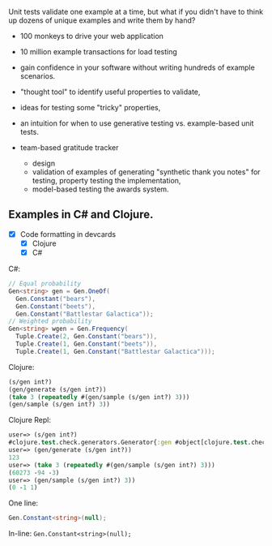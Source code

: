 Unit tests validate one example at a time, but what if you didn't have to think up dozens of unique examples and write them by hand?

* 100 monkeys to drive your web application
* 10 million example transactions for load testing
* gain confidence in your software without writing hundreds of example scenarios.

* "thought tool" to identify useful properties to validate,
* ideas for testing some "tricky" properties,
* an intuition for when to use generative testing vs. example-based unit tests.

* team-based gratitude tracker
	* design
	* validation of examples of generating "synthetic thank you notes" for testing, property testing the implementation,
	* model-based testing the awards system.

## Examples in C# and Clojure.

* [x] Code formatting in devcards
    * [x] Clojure
    * [x] C#

C#:

```csharp
// Equal probability
Gen<string> gen = Gen.OneOf(
  Gen.Constant("bears"),
  Gen.Constant("beets"),
  Gen.Constant("Battlestar Galactica"));
// Weighted probability
Gen<string> wgen = Gen.Frequency(
  Tuple.Create(2, Gen.Constant("bears")),
  Tuple.Create(1, Gen.Constant("beets")),
  Tuple.Create(1, Gen.Constant("Battlestar Galactica")));
```

Clojure:

```clojure
(s/gen int?)
(gen/generate (s/gen int?))
(take 3 (repeatedly #(gen/sample (s/gen int?) 3)))
(gen/sample (s/gen int?) 3))
```

Clojure Repl:

```clojure
user=> (s/gen int?)
#clojure.test.check.generators.Generator{:gen #object[clojure.test.check.generators$such_that$fn__1825 0x633837ae "clojure.test.check.generators$such_that$fn__1825@633837ae"]}
user=> (gen/generate (s/gen int?))
123
user=> (take 3 (repeatedly #(gen/sample (s/gen int?) 3)))
(60273 -94 -3)
user=> (gen/sample (s/gen int?) 3))
(0 -1 1)
```

One line:

```csharp
Gen.Constant<string>(null);
```

In-line: `Gen.Constant<string>(null);`
